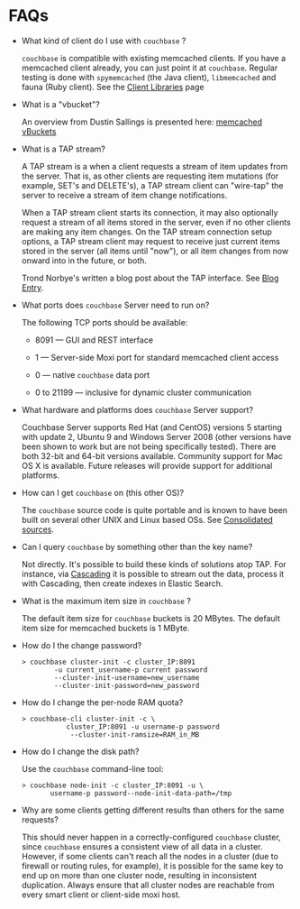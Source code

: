 # FAQs

 * What kind of client do I use with `couchbase` ?

   `couchbase` is compatible with existing memcached clients. If you have a
   memcached client already, you can just point it at `couchbase`. Regular testing
   is done with `spymemcached` (the Java client), `libmemcached` and fauna (Ruby
   client). See the [Client Libraries](http://www.couchbase.com/develop) page

 * What is a "vbucket"?

   An overview from Dustin Sallings is presented here: [memcached
   vBuckets](http://dustin.github.com/2010/06/29/memcached-vbuckets.html)

 * What is a TAP stream?

   A TAP stream is a when a client requests a stream of item updates from the
   server. That is, as other clients are requesting item mutations (for example,
   SET's and DELETE's), a TAP stream client can "wire-tap" the server to receive a
   stream of item change notifications.

   When a TAP stream client starts its connection, it may also optionally request a
   stream of all items stored in the server, even if no other clients are making
   any item changes. On the TAP stream connection setup options, a TAP stream
   client may request to receive just current items stored in the server (all items
   until "now"), or all item changes from now onward into in the future, or both.

   Trond Norbye's written a blog post about the TAP interface. See [Blog
   Entry](http://blog.couchbase.com/want-know-what-your-memcached-servers-are-doing-tap-them).

 * What ports does `couchbase` Server need to run on?

   The following TCP ports should be available:

    * 8091 — GUI and REST interface

    * 1 — Server-side Moxi port for standard memcached client access

    * 0 — native `couchbase` data port

    * 0 to 21199 — inclusive for dynamic cluster communication

 * What hardware and platforms does `couchbase` Server support?

   Couchbase Server supports Red Hat (and CentOS) versions 5 starting with update
   2, Ubuntu 9 and Windows Server 2008 (other versions have been shown to work
   but are not being specifically tested). There are both 32-bit and 64-bit
   versions available. Community support for Mac OS X is available. Future releases
   will provide support for additional platforms.

 * How can I get `couchbase` on (this other OS)?

   The `couchbase` source code is quite portable and is known to have been built on
   several other UNIX and Linux based OSs. See [Consolidated
   sources](http://www.couchbase.com/downloads/).

 * Can I query `couchbase` by something other than the key name?

   Not directly. It's possible to build these kinds of solutions atop TAP. For
   instance, via
   [Cascading](http://www.cascading.org/2010/09/memcached-membase-and-elastics.html)
   it is possible to stream out the data, process it with Cascading, then create
   indexes in Elastic Search.

 * What is the maximum item size in `couchbase` ?

   The default item size for `couchbase` buckets is 20 MBytes. The default item
   size for memcached buckets is 1 MByte.

 * How do I the change password?

    ```
    > couchbase cluster-init -c cluster_IP:8091
            -u current_username-p current password
            --cluster-init-username=new_username
            --cluster-init-password=new_password
    ```

 * How do I change the per-node RAM quota?

    ```
    > couchbase-cli cluster-init -c \
               cluster_IP:8091 -u username-p password
                --cluster-init-ramsize=RAM_in_MB
    ```

 * How do I change the disk path?

   Use the `couchbase` command-line tool:

    ```
    > couchbase node-init -c cluster_IP:8091 -u \
           username-p password--node-init-data-path=/tmp
    ```

 * Why are some clients getting different results than others for the same
   requests?

   This should never happen in a correctly-configured `couchbase` cluster, since
   `couchbase` ensures a consistent view of all data in a cluster. However, if some
   clients can't reach all the nodes in a cluster (due to firewall or routing
   rules, for example), it is possible for the same key to end up on more than one
   cluster node, resulting in inconsistent duplication. Always ensure that all
   cluster nodes are reachable from every smart client or client-side moxi host.

<a id="couchbase-uninstalling"></a>
